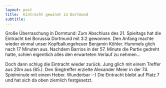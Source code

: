 ```yaml
---
layout: post
title:  Eintracht gewinnt in Dortmund
subtitle:  
---
```


Große Überraschung in Dormtund: Zum Abschluss des 21. Spieltags hat die Eintracht bei Borussia Dortmund mit 3:2 gewonnen. Den Anfang machte wieder einmal unser Kopfballungeheuer Benjamin Köhler. Hummels glich nach 17 Minuten aus. Nachdem Barrios in der 57. Minute die Partie gedreht hatte, schien eigentlich alles den erwarteten Verlauf zu nehmen...

Doch dann schlug die Eintracht wieder zurück. Jung glich mit einem Treffer aus 20m aus (65.). Den Siegtreffer erzielte Alexander Meier in der 74. Spielminute mit einem Heber. Wunderbar :-) Die Eintracht bleibt auf Platz 7 und hat sich da oben ziemlich festgesetzt.
